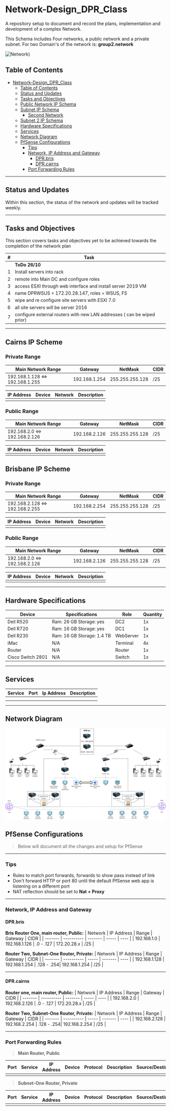 # Network-Design_DPR_Class

A repository setup to document and record the plans, implementation and development of a complex Network.

This Schema includes Four networks, a public network and a private subnet.
For two Domain's of the network is: **group2.network**

![Network]())

## Table of Contents

- [Network-Design_DPR_Class](#network-design_dpr_class)
  - [Table of Contents](#table-of-contents)
  - [Status and Updates](#status-and-updates)
  - [Tasks and Objectives](#tasks-and-objectives)
  - [Public Network IP Schema](#public-network-ip-schema)
  - [Subnet IP Schema](#subnet-ip-schema)
    - [Second Network](#second-network)
  - [Subnet 2 IP Schema](#subnet-2-ip-schema)
  - [Hardware Specifications](#hardware-specifications)
  - [Services](#services)
  - [Network Diagram](#network-diagram)
  - [PfSense Configurations](#pfsense-configurations)
    - [Tips](#tips)
    - [Network, IP Address and Gateway](#network-ip-address-and-gateway)
      - [DPR.bris](#dprbris)
      - [DPR.cairns](#dprcairns)
    - [Port Forwarding Rules](#port-forwarding-rules)

---

## Status and Updates

Within this section, the status of the network and updates will be tracked weekly.

---

## Tasks and Objectives

This section covers tasks and objectives yet to be achieved towards the completion of the network plan

| #          | Task |
| ---------- | ------ |
|  |**ToDo** **26/10** |
| 1 | Install servers into rack |
| 2 | remote into Main DC and configure roles |
| 3 | access ESXI through web interface and install server 2019 VM |
| 4 | name DPRWSUS = 172.20.28.147, roles = WSUS, FS  |
| 5 | wipe and re configure site servers with ESXI 7.0  |
| 6 | all site servers will be server 2016 |
| 7 | configure external routers with new LAN addresses  ( can be wiped prior) |

---

## Cairns IP Scheme
### Private Range
| Main Network Range | Gateway | NetMask | CIDR |
| ------------------------------- | -------------- | --------------- | --- |
| 192.168.1.128 <=> 192.168.1.255 | 192.168.1.254 | 255.255.255.128 | /25 |

| IP Address | Device | Network    | Description |
| ----------| ------- | ---------- | ----------- |
| | | | |

### Public Range

| Main Network Range | Gateway | NetMask | CIDR |
| --------------------------------- | -------------- | --------------- | --- |
| 192.168.2.0 <=> 192.168.2.126 | 192.168.2.126 | 255.255.255.128 | /25 |

| IP Address     | Device                 | Network            | Description         |
| -------------- | ---------------------- | ------------------ | ------------------- |
| |  |  |

## Brisbane IP Scheme
### Private Range
| Main Network Range | Gateway | NetMask | CIDR |
| --------------------------------- | -------------- | --------------- | --- |
| 192.168.2.128 <=> 192.168.2.255 | 192.168.2.254 | 255.255.255.128 | /25 |

| IP Address     | Device                 | Network            | Description         |
| -------------- | ---------------------- | ------------------ | ------------------- |
| |  |  |

### Public Range

| Main Network Range | Gateway | NetMask | CIDR |
| ------------------------------- | -------------- | --------------- | --- |
| 192.168.2.0 <=> 192.168.2.126 | 192.168.2.126 | 255.255.255.128 | /25 |

| IP Address | Device | Network    | Description |
| ----------| ------- | ---------- | ----------- |
| | | | |

---



## Hardware Specifications

| Device   | Specifications   | Role | Quantity |
| ---------| ---------------- | -------- | -----|
| Dell R520 | Ram: 26 GB Storage: yes  | DC2 | 1x |
| Dell R720 | Ram: 16 GB Storage: yes   | DC1 | 1x |
| Dell R230 | Ram: 16 GB Storage: 1.4 TB | WebServer | 1x |
| iMac | N/A | Terminal | 4x |
| Router | N/A | Router | 1x |
| Cisco Switch 2801 | N/A | Switch | 1x |

---

## Services

| Service  | Port | Ip Address | Description |
| -------- | ---- | ---------- | ----------- |
|   | | |  |
|   | | |  |

---

## Network Diagram

![Network Plan](./Part3Complex3.jpg)

## PfSense Configurations

> Below will document all the changes and setup for PfSense

---

### Tips

- Rules to match port forwards, forwards to show pass instead of link
- Don't forward HTTP or port 80 until the default PfSense web app is listening on a different port
- NAT reflection should be set to **Nat + Proxy**

---

### Network, IP Address and Gateway

#### DPR.bris

**Bris Router One, main router, Public:**
| Network | IP Address | Range  | Gateway | CIDR |
| ------- | ---------- | ------- | ----- | ---- |
| 192.168.1.0 | 192.168.1.126 | .0 - .127 | 172.20.28.x | /25 |

**Router Two, Subnet-One Router, Private:**
| Network | IP Address | Range | Gateway | CIDR |
| ------- | ---------- | ----- | ------- | ---- |
| 192.168.1.128 | 192.168.1.254 | .128 - .254| 192.168.1.254 | /25 |

---

#### DPR.cairns

**Router one, main router, Public:**
| Network | IP Address | Range  | Gateway | CIDR |
| ------- | ---------- | ------- | ----- | ---- |
| 192.168.2.0 | 192.168.2.126 | .0 - .127 | 172.20.28.x | /25 |

**Router Two, Subnet-One Router, Private:**
| Network | IP Address | Range | Gateway | CIDR |
| ------- | ---------- | ----- | ------- | ---- |
| 192.168.2.128 | 192.168.2.254 | .128 - .254| 192.168.2.254 | /25 |

---
### Port Forwarding Rules

> **Main Router, Public**

| Port | Service | IP Address | Device | Protocol | Description | Source/Destination |
| ---- | ------- | ---------- | ------ | -------- | ----------- | ------------------ |
| | | | | | | 
> **Subnet-One Router, Private**

| Port | Service | IP Address | Device | Protocol | Description | Source/Destination |
| ---- | ------- | ---------- | ------ | -------- | ----------- | ------------------ |
| | | | | | | |
